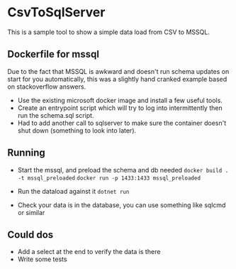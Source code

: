 # CsvToSqlServer

This is a sample tool to show a simple data load from CSV to MSSQL.

## Dockerfile for mssql

Due to the fact that MSSQL is awkward and doesn't run schema updates on start for you automatically, this was a slightly hand cranked example based on stackoverflow answers.

- Use the existing microsoft docker image and install a few useful tools.
- Create an entrypoint script which will try to log into intermittently then run the schema.sql script.
- Had to add another call to sqlserver to make sure the container doesn't shut down (something to look into later).

## Running

- Start the mssql, and preload the schema and db needed
`docker build . -t mssql_preloaded`
`docker run -p 1433:1433 mssql_preloaded`

- Run the dataload against it
`dotnet run`

- Check your data is in the database, you can use something like sqlcmd or similar

## Could dos

- Add a select at the end to verify the data is there
- Write some tests
